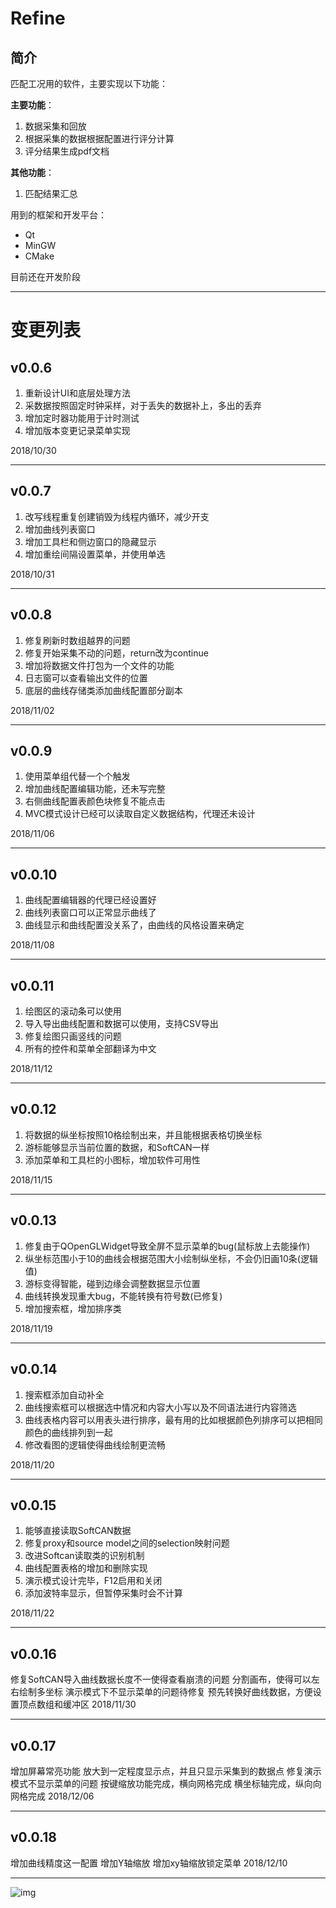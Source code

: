 # Refine

## 简介

匹配工况用的软件，主要实现以下功能：

**主要功能**：

1. 数据采集和回放
2. 根据采集的数据根据配置进行评分计算
3. 评分结果生成pdf文档

**其他功能**：

1. 匹配结果汇总

用到的框架和开发平台：

- Qt
- MinGW
- CMake

目前还在开发阶段

-----

# 变更列表

## v0.0.6

1. 重新设计UI和底层处理方法
2. 采数据按照固定时钟采样，对于丢失的数据补上，多出的丢弃
3. 增加定时器功能用于计时测试
4. 增加版本变更记录菜单实现

2018/10/30

------

## v0.0.7

1. 改写线程重复创建销毁为线程内循环，减少开支
2. 增加曲线列表窗口
3. 增加工具栏和侧边窗口的隐藏显示
4. 增加重绘间隔设置菜单，并使用单选

2018/10/31

------

## v0.0.8

1. 修复刷新时数组越界的问题
2. 修复开始采集不动的问题，return改为continue
3. 增加将数据文件打包为一个文件的功能
4. 日志窗可以查看输出文件的位置
5. 底层的曲线存储类添加曲线配置部分副本

2018/11/02

------

## v0.0.9

1. 使用菜单组代替一个个触发
2. 增加曲线配置编辑功能，还未写完整
3. 右侧曲线配置表颜色块修复不能点击
4. MVC模式设计已经可以读取自定义数据结构，代理还未设计

2018/11/06

------

## v0.0.10

1. 曲线配置编辑器的代理已经设置好
2. 曲线列表窗口可以正常显示曲线了
3. 曲线显示和曲线配置没关系了，由曲线的风格设置来确定

2018/11/08

------

## v0.0.11

1. 绘图区的滚动条可以使用
2. 导入导出曲线配置和数据可以使用，支持CSV导出
3. 修复绘图只画竖线的问题
4. 所有的控件和菜单全部翻译为中文

2018/11/12

------

## v0.0.12

1. 将数据的纵坐标按照10格绘制出来，并且能根据表格切换坐标
2. 游标能够显示当前位置的数据，和SoftCAN一样
3. 添加菜单和工具栏的小图标，增加软件可用性

2018/11/15

------

## v0.0.13

1. 修复由于QOpenGLWidget导致全屏不显示菜单的bug(鼠标放上去能操作)
2. 纵坐标范围小于10的曲线会根据范围大小绘制纵坐标，不会仍旧画10条(逻辑值)
3. 游标变得智能，碰到边缘会调整数据显示位置
4. 曲线转换发现重大bug，不能转换有符号数(已修复)
5. 增加搜索框，增加排序类

2018/11/19

------

## v0.0.14

1. 搜索框添加自动补全
2. 曲线搜索框可以根据选中情况和内容大小写以及不同语法进行内容筛选
3. 曲线表格内容可以用表头进行排序，最有用的比如根据颜色列排序可以把相同颜色的曲线排列到一起
4. 修改看图的逻辑使得曲线绘制更流畅

2018/11/20

------

## v0.0.15

1. 能够直接读取SoftCAN数据
2. 修复proxy和source model之间的selection映射问题
3. 改进Softcan读取类的识别机制
4. 曲线配置表格的增加和删除实现
5. 演示模式设计完毕，F12启用和关闭
6. 添加波特率显示，但暂停采集时会不计算

2018/11/22

------

## v0.0.16

修复SoftCAN导入曲线数据长度不一使得查看崩溃的问题 
分割画布，使得可以左右绘制多坐标 
演示模式下不显示菜单的问题待修复 
预先转换好曲线数据，方便设置顶点数组和缓冲区 
2018/11/30 

---

## v0.0.17

增加屏幕常亮功能 
放大到一定程度显示点，并且只显示采集到的数据点 
修复演示模式不显示菜单的问题 
按键缩放功能完成，横向网格完成 
横坐标轴完成，纵向向网格完成 
2018/12/06 

---

## v0.0.18 

增加曲线精度这一配置 
增加Y轴缩放 
增加xy轴缩放锁定菜单 
2018/12/10 

---

![img](res/ui/logo.ico)